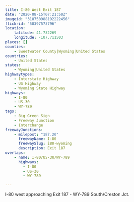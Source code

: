 ```yaml
---
title: I-80 West Exit 187
date: "2020-08-15T07:21:50Z"
imageid: "318750988192222456"
flickrid: "50397573796"
location:
    latitude: 41.732269
    longitude: -107.711503
places: []
counties:
    - Sweetwater County|Wyoming|United States
countries:
    - United States
states:
    - Wyoming|United States
highwaytypes:
    - Interstate Highway
    - US Highway
    - Wyoming State Highway
highways:
    - I-80
    - US-30
    - WY-789
tags:
    - Big Green Sign
    - Freeway Junction
    - Interchange
freewayJunctions:
    - milepost: "187.20"
      freewayName: I-80
      freewaySlug: i80-wyoming
      description: Exit 187
overlaps:
    - name: I-80/US-30/WY-789
      highways:
        - I-80
        - US-30
        - WY-789

---
```

I-80 west approaching Exit 187 - WY-789 South/Creston Jct.